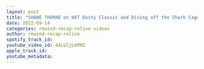 ```yaml
---
layout: post
title: "SHANE THORNE on NXT Dusty Classic and Diving off the Shark Cage with a Torn ACL"
date: 2022-09-14
categories: rewind-recap-relive videos
author: rewind-recap-relive
spotify_track_id: 
youtube_video_id: 44LGljLmPMI
apple_track_id: 
youtube_metadata: 
---
```

